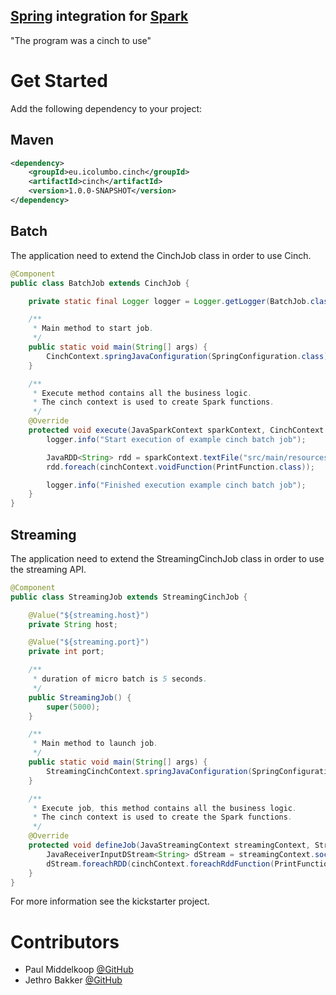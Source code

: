 [Spring](http://spring.io/) integration for [Spark](https://spark.apache.org/)
------------------------------------------------------------------------------

"The program was a cinch to use"

Get Started
===========

Add the following dependency to your project:

Maven
-----

```xml
<dependency>
	<groupId>eu.icolumbo.cinch</groupId>
	<artifactId>cinch</artifactId>
	<version>1.0.0-SNAPSHOT</version>
</dependency>
```

Batch
-----

The application need to extend the CinchJob class in order to use Cinch.

```java
@Component
public class BatchJob extends CinchJob {

	private static final Logger logger = Logger.getLogger(BatchJob.class);

	/**
	 * Main method to start job.
	 */
	public static void main(String[] args) {
		CinchContext.springJavaConfiguration(SpringConfiguration.class).executeJob();
	}

	/**
	 * Execute method contains all the business logic.
	 * The cinch context is used to create Spark functions.
	 */
	@Override
	protected void execute(JavaSparkContext sparkContext, CinchContext cinchContext) {
		logger.info("Start execution of example cinch batch job");

		JavaRDD<String> rdd = sparkContext.textFile("src/main/resources/example.txt");
		rdd.foreach(cinchContext.voidFunction(PrintFunction.class));

		logger.info("Finished execution example cinch batch job");
	}
}
```


Streaming
---------

The application need to extend the StreamingCinchJob class in order to use the streaming API.

```java
@Component
public class StreamingJob extends StreamingCinchJob {

	@Value("${streaming.host}")
	private String host;

	@Value("${streaming.port}")
	private int port;

	/**
	 * duration of micro batch is 5 seconds.
	 */
	public StreamingJob() {
		super(5000);
	}

	/**
	 * Main method to launch job.
	 */
	public static void main(String[] args) {
		StreamingCinchContext.springJavaConfiguration(SpringConfiguration.class).executeJob();
	}

	/**
	 * Execute job, this method contains all the business logic.
	 * The cinch context is used to create the Spark functions.
	 */
	@Override
	protected void defineJob(JavaStreamingContext streamingContext, StreamingCinchContext cinchContext) {
		JavaReceiverInputDStream<String> dStream = streamingContext.socketTextStream(host, port);
		dStream.foreachRDD(cinchContext.foreachRddFunction(PrintFunction.class));
	}
}
```

For more information see the kickstarter project.


Contributors
============
* Paul Middelkoop [@GitHub](http://github.com/paulmiddelkoop)
* Jethro Bakker [@GitHub](http://github.com/jethrobakker)

